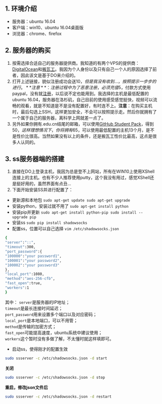 ## 1. 环境介绍
* 服务器：ubuntu 16.04
* 客户端：win10、ubuntu 16.04桌面版
* 浏览器：chrome、firefox

## 2. 服务器的购买
1. 按需选择合适自己的服务器提供商。我知道的有两个VPS的提供商：[DigitalOcean](https://www.digitalocean.com/github-students/?utm_medium=partnerships&utm_source=github&utm_campaign=studentdevpack)和[搬瓦工](http://banwagong.cn/)。我因为个人身份以及只有自己一个人的原因选择了前者，因此该文是基于DO来介绍的。<br/>
2. 打开上述链接，貌似注册成功会送$10，但是我没有收到...，按照提示一步步的进行。**注意**：注册过程中为了恶意注册，必须充值$5，付款方式使用paypal，没有就[注册](https://www.paypal.com/c2/webapps/mpp/consumer?locale.x=zh_C2)，以后说不定也能用到。我选择的主机是最低配置的ubuntu 16.04，服务器在洛杉矶，自己目前的使用感受感觉挺快，视频可以流畅的观看，就是不知道是不是没有配置好，有时连不上。**注意**：在购买主机时，最后勾选上SSH，这样更加安全，不会可以按照提示走。然后你就拥有了一个属于自己的服务器，离科学上网就差一点了。
3. 另外如果你拥有.edu.cn结尾的邮箱，可以使用[GitHub Student Pack](https://education.github.com/)，得到$50，这样理想情况下，你将拥有$65，可以使用最低配置的主机13个月，是不是性价比很高。当然如果没有以上的条件，还是搬瓦工性价比最高，这点是很多人认同的。

## 3. ss服务器端的搭建
1. 直接在DO上登录主机，我因为总是登不上网站，所有在WIN10上使用XShell连接上的主机。也有不少人推荐使用putty，这个我没有用过，感觉XShell还是挺好用的，虽然界面有点丑...
2. 下面开始安装SS并进行配置了：<br/>
* 更新源和本地包
`
sudo apt-get update
sudo apt-get upgrade
`
* 安装python，安装过就不用了
`
sudo apt-get install python
`
* 安装pip并更新
`
sudo apt-get install python-pip
sudo install --upgrade pip
`
* 安装ss
`
sudo pip install shadowsocks
`
* 配置ss，位置可以自己选择
`
vim /etc/shadowsocks.json
`
```bash
{
"server":"::",
"timeout":300,
"port_password":{
"100000":"your password1",
"100001":"your password2",
"100002":"your password3"
},
"local_port":1080,
"method":"aes-256-cfb",
"fast_open":true,
"workers":1
}
```
其中：
`server`是服务器的IP地址； <br/>
`timeout`是最长连接时间延迟； <br/>
`port_password`用来设置多个端口以及对应密码； <br/>
`local_port`是本地端口，可以不用管； <br/>
`method`是传输的加密方式； <br/>
`fast_open`可能提高速度，ubuntu系统中建议使用； <br/>
`workers`这个暂时没有多做了解，不太懂时就这样填即可。 <br/>
* 启动ss，使得刚才的配置生效
```bash
sudo ssserver -c /etc/shadowsocks.json -d start
```
**关闭** <br/>
```bash
sudo ssserver -c /etc/shadowsocks.json -d stop
```
**重启，修改json文件后** <br/>
```bash
sudo ssserver -c /etc/shadowsocks.json -d restart
```
